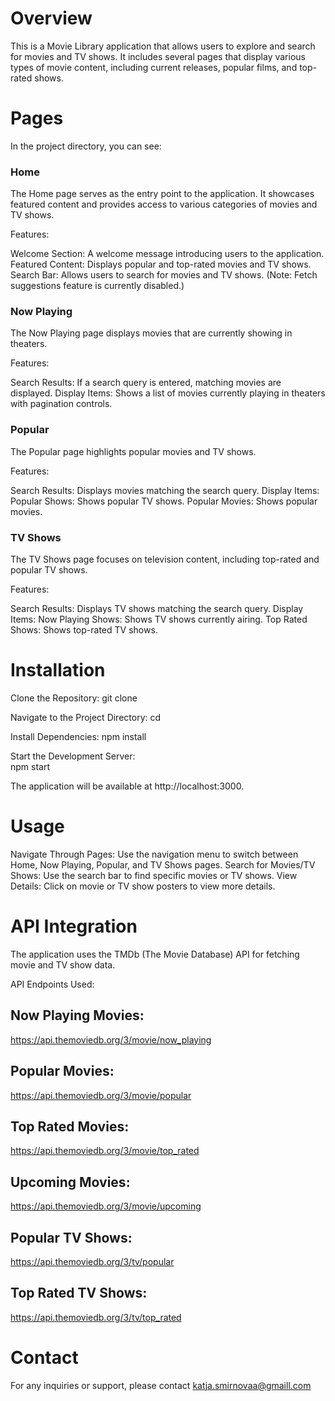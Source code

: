 # Overview
This is a Movie Library application that allows users to explore and search for movies and TV shows. It includes several pages that display various types of movie content, including current releases, popular films, and top-rated shows.



# Pages
In the project directory, you can see:

### Home

The Home page serves as the entry point to the application. It showcases featured content and provides access to various categories of movies and TV shows.

Features:

Welcome Section: A welcome message introducing users to the application.
Featured Content: Displays popular and top-rated movies and TV shows.
Search Bar: Allows users to search for movies and TV shows. (Note: Fetch suggestions feature is currently disabled.)

### Now Playing

The Now Playing page displays movies that are currently showing in theaters.

Features:

Search Results: If a search query is entered, matching movies are displayed.
Display Items: Shows a list of movies currently playing in theaters with pagination controls.


### Popular

The Popular page highlights popular movies and TV shows.

Features:

Search Results: Displays movies matching the search query.
Display Items:
Popular Shows: Shows popular TV shows.
Popular Movies: Shows popular movies.

### TV Shows

The TV Shows page focuses on television content, including top-rated and popular TV shows.

Features:

Search Results: Displays TV shows matching the search query.
Display Items:
Now Playing Shows: Shows TV shows currently airing.
Top Rated Shows: Shows top-rated TV shows.

# Installation
Clone the Repository:
    git clone <repository-url>


Navigate to the Project Directory:
    cd <project-directory>

Install Dependencies:
    npm install

Start the Development Server:   
    npm start

The application will be available at http://localhost:3000.

# Usage
Navigate Through Pages: Use the navigation menu to switch between Home, Now Playing, Popular, and TV Shows pages.
Search for Movies/TV Shows: Use the search bar to find specific movies or TV shows.
View Details: Click on movie or TV show posters to view more details.

# API Integration
The application uses the TMDb (The Movie Database) API for fetching movie and TV show data.

API Endpoints Used:
## Now Playing Movies:
https://api.themoviedb.org/3/movie/now_playing
## Popular Movies: 
https://api.themoviedb.org/3/movie/popular
## Top Rated Movies: 
https://api.themoviedb.org/3/movie/top_rated
## Upcoming Movies: 
https://api.themoviedb.org/3/movie/upcoming
## Popular TV Shows: 
https://api.themoviedb.org/3/tv/popular
## Top Rated TV Shows: 
https://api.themoviedb.org/3/tv/top_rated

# Contact
For any inquiries or support, please contact katja.smirnovaa@gmaill.com
